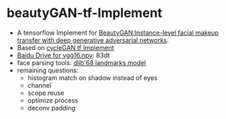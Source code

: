 # beautyGAN-tf-Implement
* A tensorflow Implement for [BeautyGAN:Instance-level facial makeup transfer with deep generative adversarial networks](http://liusi-group.com/projects/BeautyGAN).
* Based on [cycleGAN tf Implement](https://github.com/hardikbansal/CycleGAN)
* [Baidu Drive for vgg16.npy](https://pan.baidu.com/s/1D4Zoaunwo2rZTNW7HhZjPA): 83dt
* face parsing tools: [dlib'68 landmarks model](http://dlib.net/files/)
* remaining questions:
  * histogram match on shadow instead of eyes
  * channel
  * scope reuse
  * optimize process
  * deconv padding
